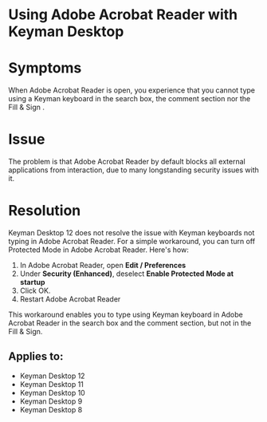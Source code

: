 # Using Adobe Acrobat Reader with Keyman Desktop

<h1>Symptoms</h1>
<p>When Adobe Acrobat Reader is open, you experience that you cannot type using a Keyman keyboard in the search box, the comment section nor the Fill & Sign .</p>

<h1>Issue</h1>
<p>The problem is that Adobe Acrobat Reader by default blocks all external applications from interaction, due to many longstanding security issues with it.</p>

<h1>Resolution</h1>

<p>Keyman Desktop 12 does not resolve the issue with Keyman keyboards not typing in Adobe Acrobat Reader. For a simple workaround, you can turn off Protected Mode in Adobe Acrobat Reader. Here's how:</p>

<ol>
<li>In Adobe Acrobat Reader, open <b>Edit / Preferences</b></li>
<li>Under <b>Security (Enhanced)</b>, deselect <b>Enable Protected Mode at startup</b></li>
<li>Click OK.</li>
<li>Restart Adobe Acrobat Reader</li>
</ol>

<p>This workaround enables you to type using Keyman keyboard in Adobe Acrobat Reader in the search box and the comment section, but not in the Fill & Sign.</p>

## Applies to:
 * Keyman Desktop 12
 * Keyman Desktop 11
 * Keyman Desktop 10
 * Keyman Desktop 9
 * Keyman Desktop 8
